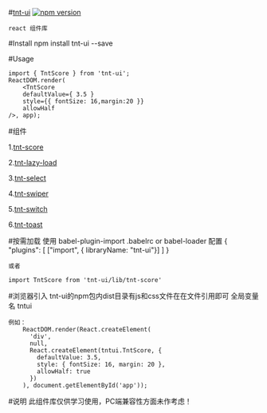 #[tnt-ui](https://github.com/Genie77998/tnt-ui.git) [![npm version](https://img.shields.io/npm/v/tnt-ui.svg?style=flat)](https://www.npmjs.com/package/tnt-ui)

    react 组件库

#Install
    npm install tnt-ui --save

#Usage

    import { TntScore } from 'tnt-ui';
    ReactDOM.render(
        <TntScore
        defaultValue={ 3.5 }
        style={{ fontSize: 16,margin:20 }}
        allowHalf
    />, app);
    


#组件

1.[tnt-score](https://www.npmjs.com/package/tnt-score)

2.[tnt-lazy-load](https://www.npmjs.com/package/tnt-lazy-load)

3.[tnt-select](https://www.npmjs.com/package/tnt-select)

4.[tnt-swiper](https://www.npmjs.com/package/tnt-swiper)

5.[tnt-switch](https://www.npmjs.com/package/tnt-switch)

6.[tnt-toast](https://www.npmjs.com/package/tnt-toast)

#按需加载
    使用 babel-plugin-import
    .babelrc or babel-loader 配置
    {
      "plugins": [
        ["import", { libraryName: "tnt-ui"}]
      ]
    }

    或者

    import TntScore from 'tnt-ui/lib/tnt-score'

#浏览器引入
    tnt-ui的npm包内dist目录有js和css文件在在文件引用即可 
    全局变量名 tntui

    例如：  
        ReactDOM.render(React.createElement(
          'div',
          null,
          React.createElement(tntui.TntScore, {
            defaultValue: 3.5,
            style: { fontSize: 16, margin: 20 },
            allowHalf: true
          })
        ), document.getElementById('app'));


#说明 
    此组件库仅供学习使用，PC端兼容性方面未作考虑！
